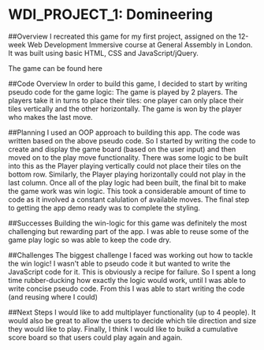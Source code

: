 # WDI\_PROJECT\_1: Domineering

##Overview
I recreated this game for my first project, assigned on the 12-week Web Development Immersive course at General Assembly in London. It was built using basic HTML, CSS and JavaScript/jQuery.

The game can be found here

##Code Overview
In order to build this game, I decided to start by writing pseudo code for the game logic:
The game is played by 2 players. The players take it in turns to place their tiles: one player can only place their tiles vertically and the other horizontally. The game is won by the player who makes the last move.

##Planning
I used an OOP approach to building this app. The code was written based on the above pseudo code. So I started by writing the code to create and display the game board (based on the user input) and then moved on to the play move functionality. There was some logic to be built into this as the Player playing vertically could not place their tiles on the bottom row. Similarly, the Player playing horizontally could not play in the last column. Once all of the play logic had been built, the final bit to make the game work was win logic. This took a considerable amount of time to code as it involved a constant calulation of available moves.
The final step to getting the app demo ready was to complete the styling.

##Successes
Building the win-logic for this game was definitely the most challenging but rewarding part of the app. I was able to reuse some of the game play logic so was able to keep the code dry.

##Challenges
The biggest challenge I faced was working out how to tackle the win logic! I wasn't able to pseudo code it but wanted to write the JavaScript code for it. This is obviously a recipe for failure. So I spent a long time rubber-ducking how exactly the logic would work, until I was able to write concise pseudo code. From this I was able to start writing the code (and reusing where I could)
 
##Next Steps
I would like to add multiplayer functionality (up to 4 people). It would also be great to allow the users to decide which tile direction and size they would like to play. Finally, I think I would like to buikd a cumulative score board so that users could play again and again. 
